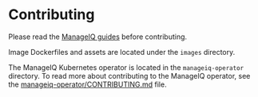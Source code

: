 # Contributing

Please read the [ManageIQ guides](http://github.com/ManageIQ/guides) before contributing.

Image Dockerfiles and assets are located under the `images` directory.

The ManageIQ Kubernetes operator is located in the `manageiq-operator` directory. To read more about contributing to the ManageIQ operator, see the [manageiq-operator/CONTRIBUTING.md](manageiq-operator/CONTRIBUTING.md) file.
